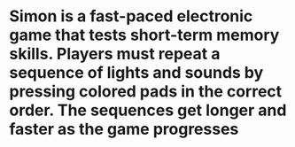 # Simon is a fast-paced electronic game that tests short-term memory skills. Players must repeat a sequence of lights and sounds by pressing colored pads in the correct order. The sequences get longer and faster as the game progresses

